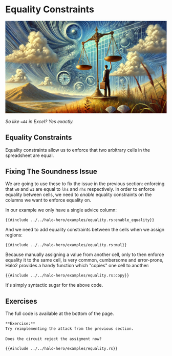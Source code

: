 # Equality Constraints

![](./top.webp)

*So like `=A4` in Excel? Yes exactly.*

## Equality Constraints

Equality constraints allow us to enforce that two arbitrary cells in the spreadsheet are equal.

## Fixing The Soundness Issue

We are going to use these to fix the issue in the previous section:
enforcing that `w0` and `w1` are equal to `lhs` and `rhs` respectively.
In order to enforce equality between cells,
we need to *enable* equality constraints on the columns we want to enforce equality on.

In our example we only have a single advice column:

```rust,noplaypen
{{#include ../../halo-hero/examples/equality.rs:enable_equality}}
```

And we need to add equality constraints between the cells when we assign regions:

```rust,noplaypen
{{#include ../../halo-hero/examples/equality.rs:mul}}
```

Because manually assigning a value from another cell, only to then enforce equality it to the same cell, is very common, cumbersome and error-prone,
Halo2 provides a handy function which "copies" one cell to another:

```rust,noplaypen
{{#include ../../halo-hero/examples/equality.rs:copy}}
```

It's simply syntactic sugar for the above code.

## Exercises

The full code is available at the bottom of the page.

```admonish exercise
**Exercise:**
Try reimplementing the attack from the previous section.

Does the circuit reject the assigment now?
```

```rust,noplaypen
{{#include ../../halo-hero/examples/equality.rs}}
```
